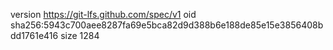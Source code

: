 version https://git-lfs.github.com/spec/v1
oid sha256:5943c700aee8287fa69e5bca82d9d388b6e188de85e15e3856408bdd1761e416
size 1284
